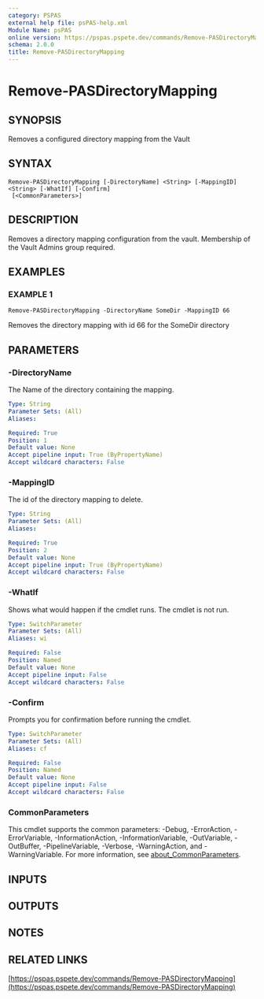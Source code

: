```yaml
---
category: PSPAS
external help file: psPAS-help.xml
Module Name: psPAS
online version: https://pspas.pspete.dev/commands/Remove-PASDirectoryMapping
schema: 2.0.0
title: Remove-PASDirectoryMapping
---
```


# Remove-PASDirectoryMapping

## SYNOPSIS
Removes a configured directory mapping from the Vault

## SYNTAX

```
Remove-PASDirectoryMapping [-DirectoryName] <String> [-MappingID] <String> [-WhatIf] [-Confirm]
 [<CommonParameters>]
```

## DESCRIPTION
Removes a directory mapping configuration from the vault.
Membership of the Vault Admins group required.

## EXAMPLES

### EXAMPLE 1
```
Remove-PASDirectoryMapping -DirectoryName SomeDir -MappingID 66
```

Removes the  directory mapping with id 66 for the SomeDir directory

## PARAMETERS

### -DirectoryName
The Name of the directory containing the mapping.

```yaml
Type: String
Parameter Sets: (All)
Aliases:

Required: True
Position: 1
Default value: None
Accept pipeline input: True (ByPropertyName)
Accept wildcard characters: False
```

### -MappingID
The id of the directory mapping to delete.

```yaml
Type: String
Parameter Sets: (All)
Aliases:

Required: True
Position: 2
Default value: None
Accept pipeline input: True (ByPropertyName)
Accept wildcard characters: False
```

### -WhatIf
Shows what would happen if the cmdlet runs.
The cmdlet is not run.

```yaml
Type: SwitchParameter
Parameter Sets: (All)
Aliases: wi

Required: False
Position: Named
Default value: None
Accept pipeline input: False
Accept wildcard characters: False
```

### -Confirm
Prompts you for confirmation before running the cmdlet.

```yaml
Type: SwitchParameter
Parameter Sets: (All)
Aliases: cf

Required: False
Position: Named
Default value: None
Accept pipeline input: False
Accept wildcard characters: False
```

### CommonParameters
This cmdlet supports the common parameters: -Debug, -ErrorAction, -ErrorVariable, -InformationAction, -InformationVariable, -OutVariable, -OutBuffer, -PipelineVariable, -Verbose, -WarningAction, and -WarningVariable. For more information, see [about_CommonParameters](http://go.microsoft.com/fwlink/?LinkID=113216).

## INPUTS

## OUTPUTS

## NOTES

## RELATED LINKS

[https://pspas.pspete.dev/commands/Remove-PASDirectoryMapping](https://pspas.pspete.dev/commands/Remove-PASDirectoryMapping)

